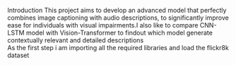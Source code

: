 Introduction
This project aims to develop an advanced model that perfectly combines image captioning with audio descriptions, to significantly improve ease for individuals with visual impairments.I also like to compare CNN-LSTM model with Vision-Transformer to findout which model generate contextually relevant and detailed descriptions  
As the first step i am importing all the required libraries and load the flickr8k dataset
